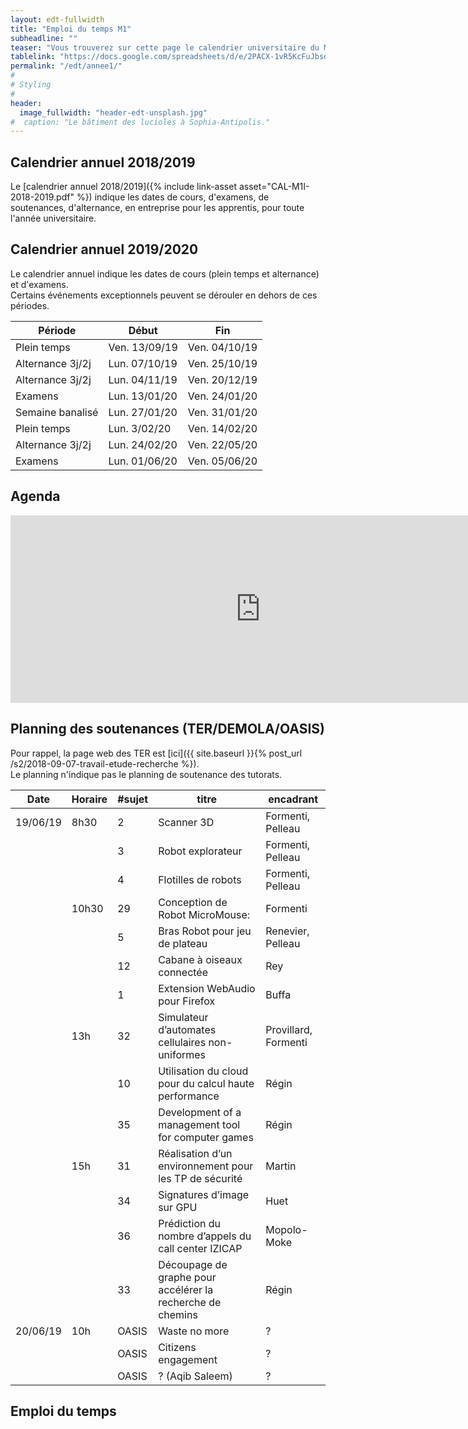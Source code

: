 ```yaml
---
layout: edt-fullwidth
title: "Emploi du temps M1"
subheadline: ""
teaser: "Vous trouverez sur cette page le calendrier universitaire du Master 1 Informatique."
tablelink: "https://docs.google.com/spreadsheets/d/e/2PACX-1vR5KcFuJbsdzBo4KOfgOIObTYBGPpcbBdyZdy_nOjnILgtXwmZDjiJHh5bStoB6Ke3lGSPHDAdgmdU4/pubhtml?gid=1523095882&amp;single=true&amp;widget=true&amp;headers=false"
permalink: "/edt/annee1/"
#
# Styling
#
header:
  image_fullwidth: "header-edt-unsplash.jpg"
#  caption: "Le bâtiment des lucioles à Sophia-Antipolis."
---
```


## Calendrier annuel 2018/2019

Le [calendrier annuel 2018/2019]({% include link-asset asset="CAL-M1I-2018-2019.pdf" %}) indique les dates de cours, d'examens, de soutenances, d'alternance, en entreprise pour les apprentis, pour toute l'année universitaire.
## Calendrier annuel 2019/2020


Le calendrier annuel indique les dates de cours (plein temps et alternance) et d'examens.  
Certains événements exceptionnels peuvent se dérouler en dehors de ces périodes.

| Période          | Début         | Fin           |
|------------------|---------------|---------------|
| Plein temps      | Ven. 13/09/19 | Ven. 04/10/19 |
| Alternance 3j/2j | Lun. 07/10/19 | Ven. 25/10/19 |
| Alternance 3j/2j | Lun. 04/11/19 | Ven. 20/12/19 |
| Examens          | Lun. 13/01/20 | Ven. 24/01/20 |
| Semaine banalisé | Lun. 27/01/20 | Ven. 31/01/20 |
| Plein temps      | Lun. 3/02/20  | Ven. 14/02/20 |
| Alternance 3j/2j | Lun. 24/02/20 | Ven. 22/05/20 |
| Examens          | Lun. 01/06/20 | Ven. 05/06/20 |


## Agenda 

<iframe src="https://calendar.google.com/calendar/embed?showTitle=0&amp;showNav=0&amp;showPrint=0&amp;showTabs=0&amp;showCalendars=0&amp;mode=AGENDA&amp;height=300&amp;wkst=2&amp;bgcolor=%23FFFFFF&amp;src=usr7a8q1t1sli8a1g4l6ms29lg%40group.calendar.google.com&amp;color=%2342104A&amp;ctz=Europe%2FParis" style="border-width:0" width="800" height="300" frameborder="0" scrolling="no"></iframe>

## Planning des soutenances (TER/DEMOLA/OASIS)

Pour rappel, la page web des TER est [ici]({{ site.baseurl }}{% post_url /s2/2018-09-07-travail-etude-recherche %}).  
Le planning n'indique pas le planning de soutenance des tutorats.


| Date     | Horaire | #sujet | titre                                                      | encadrant            |
|----------|---------|--------|------------------------------------------------------------|----------------------|
| 19/06/19 | 8h30    | 2      | Scanner 3D                                                 | Formenti, Pelleau    |
|          |         | 3      | Robot explorateur                                          | Formenti, Pelleau    |
|          |         | 4      | Flotilles de robots                                        | Formenti, Pelleau    |
|          | 10h30   | 29     | Conception de Robot MicroMouse:                            | Formenti             |
|          |         | 5      | Bras Robot pour jeu de plateau                             | Renevier, Pelleau    |
|          |         | 12     | Cabane à oiseaux connectée                                 | Rey                  |
|          |         | 1      | Extension WebAudio pour Firefox                            | Buffa                |
|          | 13h     | 32     | Simulateur d’automates cellulaires non-uniformes           | Provillard, Formenti |
|          |         | 10     | Utilisation du cloud pour du calcul haute performance      | Régin                |
|          |         | 35     | Development of a management tool for computer games        | Régin                |
|          | 15h     | 31     | Réalisation d’un environnement pour les TP de sécurité     | Martin               |
|          |         | 34     | Signatures d’image sur GPU                                 | Huet                 |
|          |         | 36     | Prédiction du nombre d’appels du call center IZICAP        | Mopolo-Moke          |
|          |         | 33     | Découpage de graphe pour accélérer la recherche de chemins | Régin                |
| 20/06/19 | 10h     | OASIS  | Waste no more                                              | ?                    |
|          |         | OASIS  | Citizens engagement                                        | ?                    |
|          |         | OASIS  | ? (Aqib Saleem)                                            | ?                    |

## Emploi du temps
